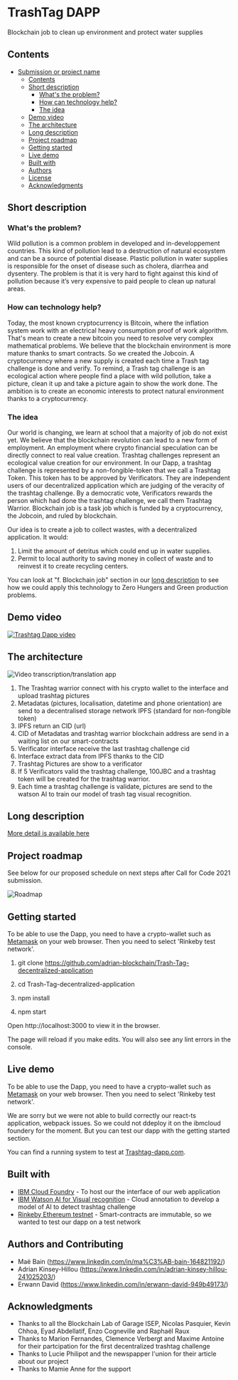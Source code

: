# TrashTag DAPP

Blockchain job to clean up environment and protect water supplies

## Contents

- [Submission or project name](#submission-or-project-name)
    - [Contents](#contents)
    - [Short description](#short-description)
        - [What's the problem?](#whats-the-problem)
        - [How can technology help?](#how-can-technology-help)
        - [The idea](#the-idea)
    - [Demo video](#demo-video)
    - [The architecture](#the-architecture)
    - [Long description](#long-description)
    - [Project roadmap](#project-roadmap)
    - [Getting started](#getting-started)
    - [Live demo](#live-demo)
    - [Built with](#built-with)
    - [Authors](#authors)
    - [License](#license)
    - [Acknowledgments](#acknowledgments)

## Short description

### What's the problem?


Wild pollution is a common problem in developed and in-developpement countries. This kind of pollution lead to a destruction of natural ecosystem and can be a source of potential disease. Plastic pollution in water supplies is responsible for the onset of disease such as cholera, diarrhea and dysentery. The problem is that it is very hard to fight against this kind of pollution because it’s very expensive to paid people to clean up natural areas.

### How can technology help?

Today, the most known cryptocurrency is Bitcoin, where the inflation system work with an electrical heavy consumption proof of work algorithm. That's mean to create a new bitcoin you need to resolve very complex mathematical problems. We believe that the blockchain environment is more mature thanks to smart contracts. So we created the Jobcoin. A cryptocurrency where a new supply is created each time a Trash tag challenge is done and verify. To remind, a Trash tag challenge is an ecological action where people find a place with wild pollution, take a picture, clean it up and take a picture again to show the work done. The ambition is to create an economic interests to protect natural environment thanks to a cryptocurrency.


### The idea

Our world is changing, we learn at school that a majority of job do not exist yet.
We believe that the blockchain revolution can lead to a new form of employment. An employment where crypto financial speculation can be directly connect to real value creation.
Trashtag challenges represent an ecological value creation for our environment.
In our Dapp, a trashtag challenge is represented by a non-fongible-token that we call a Trashtag Token. This token has to be approved by Verificators. They are independent users of our decentralized application which are judging of the veracity of the trashtag challenge. By a democratic vote, Verificators rewards the person which had done the trashtag challenge, we call them Trashtag Warrior. 
Blockchain job is a task job which is funded by a cryptocurrency, the Jobcoin, and ruled by blockchain.

Our idea is to create a job to collect wastes, with a decentralized application. It would:
1. Limit the amount of detritus which could end up in water supplies.  
2. Permit to local authority to saving money in collect of waste and to reinvest it to create recycling centers. 


You can look at "f. Blockchain job" section in our [long description](./docs/DESCRIPTION.md) to see how we could apply this technology to Zero Hungers and Green production problems.





## Demo video

[![Trashtag Dapp video](./readmePict/imagefin.PNG)](https://youtu.be/hYrPhCq5wrM)

## The architecture

![Video transcription/translation app](./readmePict/untitled@2x.png)

1. The Trashtag warrior connect with his crypto wallet to the interface and upload trashtag pictures
2. Metadatas (pictures, localisation, datetime and phone orientation) are send to a decentralised storage network IPFS (standard for non-fongible token)
3. IPFS return an CID (url)
4. CID of Metadatas and trashtag warrior blockchain address are send in a waiting list on our smart-contracts 
5. Verificator interface receive the last trashtag challenge cid
6. Interface extract data from IPFS thanks to the CID
7. Trashtag Pictures are show to a verificator
8. If 5 Verificators valid the trashtag challenge, 100JBC and a trashtag token will be created for the trashtag warrior.
9. Each time a trashtag challenge is validate, pictures are send to the watson AI to train our model of trash tag visual recognition.

## Long description

[More detail is available here](./docs/DESCRIPTION.md)

## Project roadmap

See below for our proposed schedule on next steps after Call for Code 2021 submission.

![Roadmap](./readmePict/roadmap.png)

## Getting started

To be able to use the Dapp, you need to have a crypto-wallet such as [Metamask](https://metamask.io/) on your web browser.
Then you need to select 'Rinkeby test network'.

1. git clone https://github.com/adrian-blockchain/Trash-Tag-decentralized-application

2. cd Trash-Tag-decentralized-application

3. npm install

4. npm start


Open http://localhost:3000 to view it in the browser.

The page will reload if you make edits.
You will also see any lint errors in the console.

## Live demo

To be able to use the Dapp, you need to have a crypto-wallet such as [Metamask](https://metamask.io/) on your web browser.
Then you need to select 'Rinkeby test network'.

We are sorry but we were not able to build correctly our react-ts application, webpack issues. So we could not ddeploy it on the ibmcloud foundery for the moment.
But you can test our dapp with the getting started section.

You can find a running system to test at [Trashtag-dapp.com](https://trashtagdapp.eu-gb.cf.appdomain.cloud/).

## Built with

- [IBM Cloud Foundry](https://www.ibm.com/cloud/cloud-foundry) - To host our the interface of our web application
- [IBM Watson AI for Visual recognition](https://developer.ibm.com/technologies/vision/) - Cloud annotation to develop a model of AI to detect trashtag challenge
- [Rinkeby Ethereum testnet](https://www.rinkeby.io) - Smart-contracts are immutable, so we wanted to test our dapp on a test network 


## Authors and Contributing

- Maë Bain (https://www.linkedin.com/in/ma%C3%AB-bain-164821192/)
- Adrian Kinsey-Hillou (https://www.linkedin.com/in/adrian-kinsey-hillou-241025203/)
- Erwann David (https://www.linkedin.com/in/erwann-david-949b49173/)



## Acknowledgments

- Thanks to all the Blockchain Lab of Garage ISEP, Nicolas Pasquier, Kevin Chhoa, Eyad Abdellatif, Enzo Cogneville and Raphaël Raux
- Thanks to Marion Fernandes, Clemence Verbergt and Maxime Antoine for their partcipation for the first decentralized trashtag challenge
- Thanks to Lucie Philipot and the newspapper l'union for their article about our project
- Thanks to Mamie Anne for the support

